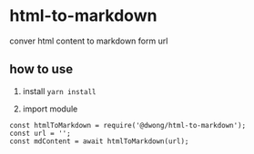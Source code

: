 # html-to-markdown
conver html content to markdown form url

## how to use
1. install
`yarn install`

2. import module
```
const htmlToMarkdown = require('@dwong/html-to-markdown');
const url = '';
const mdContent = await htmlToMarkdown(url);
```
